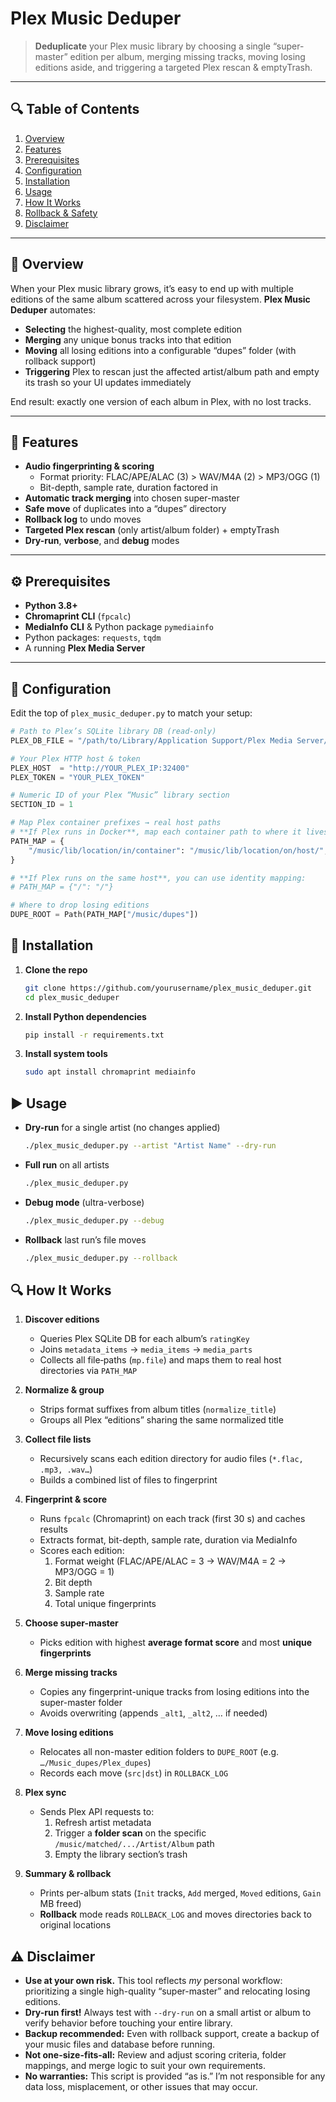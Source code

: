 # Plex Music Deduper

> **Deduplicate** your Plex music library by choosing a single “super-master” edition per album, merging missing tracks, moving losing editions aside, and triggering a targeted Plex rescan & emptyTrash.

---

## 🔍 Table of Contents

1. [Overview](#overview)  
2. [Features](#features)  
3. [Prerequisites](#prerequisites)  
4. [Configuration](#configuration)  
5. [Installation](#installation)  
6. [Usage](#usage)  
7. [How It Works](#how-it-works)  
8. [Rollback & Safety](#rollback--safety)  
9. [Disclaimer](#disclaimer)  

---

## 📖 Overview

When your Plex music library grows, it’s easy to end up with multiple editions of the same album scattered across your filesystem. **Plex Music Deduper** automates:

- **Selecting** the highest-quality, most complete edition  
- **Merging** any unique bonus tracks into that edition  
- **Moving** all losing editions into a configurable “dupes” folder (with rollback support)  
- **Triggering** Plex to rescan just the affected artist/album path and empty its trash so your UI updates immediately  

End result: exactly one version of each album in Plex, with no lost tracks.

---

## 🚀 Features

- **Audio fingerprinting & scoring**  
  - Format priority: FLAC/APE/ALAC (3) > WAV/M4A (2) > MP3/OGG (1)  
  - Bit-depth, sample rate, duration factored in  
- **Automatic track merging** into chosen super-master  
- **Safe move** of duplicates into a “dupes” directory  
- **Rollback log** to undo moves  
- **Targeted Plex rescan** (only artist/album folder) + emptyTrash  
- **Dry-run**, **verbose**, and **debug** modes  

---

## ⚙️ Prerequisites

- **Python 3.8+**  
- **Chromaprint CLI** (`fpcalc`)  
- **MediaInfo CLI** & Python package `pymediainfo`  
- Python packages: `requests`, `tqdm`  
- A running **Plex Media Server**

---

## 🔧 Configuration

Edit the top of `plex_music_deduper.py` to match your setup:

```python
# Path to Plex’s SQLite library DB (read-only)
PLEX_DB_FILE = "/path/to/Library/Application Support/Plex Media Server/Plug-in Support/Databases/com.plexapp.plugins.library.db"

# Your Plex HTTP host & token
PLEX_HOST  = "http://YOUR_PLEX_IP:32400"
PLEX_TOKEN = "YOUR_PLEX_TOKEN"

# Numeric ID of your Plex “Music” library section
SECTION_ID = 1

# Map Plex container prefixes → real host paths
# **If Plex runs in Docker**, map each container path to where it lives on the host:
PATH_MAP = {
    "/music/lib/location/in/container": "/music/lib/location/on/host/",
}

# **If Plex runs on the same host**, you can use identity mapping:
# PATH_MAP = {"/": "/"}

# Where to drop losing editions
DUPE_ROOT = Path(PATH_MAP["/music/dupes"])
```

## 💾 Installation

1. **Clone the repo**  
   ```bash
   git clone https://github.com/yourusername/plex_music_deduper.git
   cd plex_music_deduper
   ```
   
2. **Install Python dependencies**
   ```bash
   pip install -r requirements.txt
   ```
3. **Install system tools**
   ```bash
   sudo apt install chromaprint mediainfo
   ```

## ▶️ Usage

- **Dry-run** for a single artist (no changes applied)  
  ```bash
  ./plex_music_deduper.py --artist "Artist Name" --dry-run
  ```
- **Full run** on all artists
  ```bash
  ./plex_music_deduper.py
  ```
- **Debug mode** (ultra-verbose)
  ```bash
  ./plex_music_deduper.py --debug
  ```
- **Rollback** last run’s file moves
  ```bash
  ./plex_music_deduper.py --rollback
  ```

## 🔍 How It Works

1. **Discover editions**  
   - Queries Plex SQLite DB for each album’s `ratingKey`  
   - Joins `metadata_items` → `media_items` → `media_parts`  
   - Collects all file‐paths (`mp.file`) and maps them to real host directories via `PATH_MAP`

2. **Normalize & group**  
   - Strips format suffixes from album titles (`normalize_title`)  
   - Groups all Plex “editions” sharing the same normalized title

3. **Collect file lists**  
   - Recursively scans each edition directory for audio files (`*.flac, .mp3, .wav…`)  
   - Builds a combined list of files to fingerprint

4. **Fingerprint & score**  
   - Runs `fpcalc` (Chromaprint) on each track (first 30 s) and caches results  
   - Extracts format, bit-depth, sample rate, duration via MediaInfo  
   - Scores each edition:  
     1. Format weight (FLAC/APE/ALAC = 3 → WAV/M4A = 2 → MP3/OGG = 1)  
     2. Bit depth  
     3. Sample rate  
     4. Total unique fingerprints  

5. **Choose super-master**  
   - Picks edition with highest **average format score** and most **unique fingerprints**  

6. **Merge missing tracks**  
   - Copies any fingerprint-unique tracks from losing editions into the super-master folder  
   - Avoids overwriting (appends `_alt1`, `_alt2`, … if needed)  

7. **Move losing editions**  
   - Relocates all non-master edition folders to `DUPE_ROOT` (e.g. `…/Music_dupes/Plex_dupes`)  
   - Records each move (`src|dst`) in `ROLLBACK_LOG`  

8. **Plex sync**  
   - Sends Plex API requests to:  
     1. Refresh artist metadata  
     2. Trigger a **folder scan** on the specific `/music/matched/.../Artist/Album` path  
     3. Empty the library section’s trash  

9. **Summary & rollback**  
   - Prints per-album stats (`Init` tracks, `Add` merged, `Moved` editions, `Gain` MB freed)  
   - **Rollback** mode reads `ROLLBACK_LOG` and moves directories back to original locations
   
## ⚠️ Disclaimer

- **Use at your own risk.** This tool reflects *my* personal workflow: prioritizing a single high-quality “super-master” and relocating losing editions.  
- **Dry-run first!** Always test with `--dry-run` on a small artist or album to verify behavior before touching your entire library.  
- **Backup recommended:** Even with rollback support, create a backup of your music files and database before running.  
- **Not one-size-fits-all:** Review and adjust scoring criteria, folder mappings, and merge logic to suit your own requirements.  
- **No warranties:** This script is provided “as is.” I’m not responsible for any data loss, misplacement, or other issues that may occur.  
